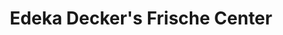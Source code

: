 ---
title: "Edeka Decker's Frische Center"
url: /oppenau/edeka-deckers-frische-center/
shop: Supermarkt
---